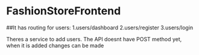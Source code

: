 # FashionStoreFrontend

##It has routing for users:
1.users/dashboard
2.users/register
3.users/login

Theres a service to add users. The API doesnt have POST method yet, when it is added changes can be made
